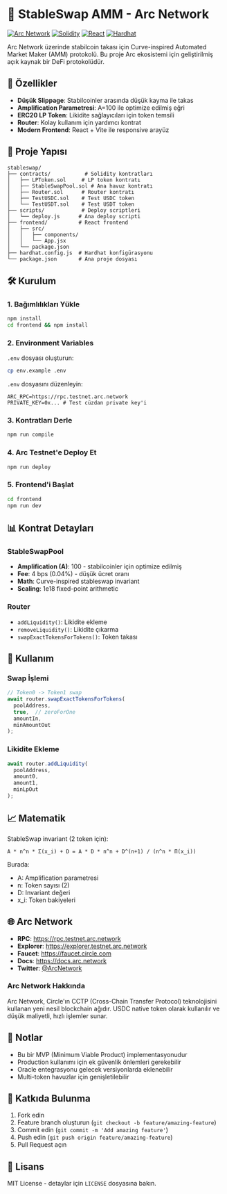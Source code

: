 # 🔄 StableSwap AMM - Arc Network

[![Arc Network](https://img.shields.io/badge/Arc-Network-blue)](https://arc.network)
[![Solidity](https://img.shields.io/badge/Solidity-0.8.20-blue)](https://soliditylang.org)
[![React](https://img.shields.io/badge/React-18.2.0-blue)](https://reactjs.org)
[![Hardhat](https://img.shields.io/badge/Hardhat-2.19.0-yellow)](https://hardhat.org)

Arc Network üzerinde stabilcoin takası için Curve-inspired Automated Market Maker (AMM) protokolü. Bu proje Arc ekosistemi için geliştirilmiş açık kaynak bir DeFi protokolüdür.

## 🚀 Özellikler

- **Düşük Slippage**: Stabilcoinler arasında düşük kayma ile takas
- **Amplification Parametresi**: A=100 ile optimize edilmiş eğri
- **ERC20 LP Token**: Likidite sağlayıcıları için token temsili
- **Router**: Kolay kullanım için yardımcı kontrat
- **Modern Frontend**: React + Vite ile responsive arayüz

## 📁 Proje Yapısı

```
stableswap/
├── contracts/           # Solidity kontratları
│   ├── LPToken.sol     # LP token kontratı
│   ├── StableSwapPool.sol # Ana havuz kontratı
│   ├── Router.sol      # Router kontratı
│   ├── TestUSDC.sol    # Test USDC token
│   └── TestUSDT.sol    # Test USDT token
├── scripts/            # Deploy scriptleri
│   └── deploy.js      # Ana deploy scripti
├── frontend/          # React frontend
│   ├── src/
│   │   ├── components/
│   │   └── App.jsx
│   └── package.json
├── hardhat.config.js  # Hardhat konfigürasyonu
└── package.json       # Ana proje dosyası
```

## 🛠️ Kurulum

### 1. Bağımlılıkları Yükle

```bash
npm install
cd frontend && npm install
```

### 2. Environment Variables

`.env` dosyası oluşturun:

```bash
cp env.example .env
```

`.env` dosyasını düzenleyin:

```env
ARC_RPC=https://rpc.testnet.arc.network
PRIVATE_KEY=0x... # Test cüzdan private key'i
```

### 3. Kontratları Derle

```bash
npm run compile
```

### 4. Arc Testnet'e Deploy Et

```bash
npm run deploy
```

### 5. Frontend'i Başlat

```bash
cd frontend
npm run dev
```

## 📊 Kontrat Detayları

### StableSwapPool

- **Amplification (A)**: 100 - stabilcoinler için optimize edilmiş
- **Fee**: 4 bps (0.04%) - düşük ücret oranı
- **Math**: Curve-inspired stableswap invariant
- **Scaling**: 1e18 fixed-point arithmetic

### Router

- `addLiquidity()`: Likidite ekleme
- `removeLiquidity()`: Likidite çıkarma  
- `swapExactTokensForTokens()`: Token takası

## 🔧 Kullanım

### Swap İşlemi

```javascript
// Token0 -> Token1 swap
await router.swapExactTokensForTokens(
  poolAddress,
  true,  // zeroForOne
  amountIn,
  minAmountOut
);
```

### Likidite Ekleme

```javascript
await router.addLiquidity(
  poolAddress,
  amount0,
  amount1,
  minLpOut
);
```

## 📈 Matematik

StableSwap invariant (2 token için):

```
A * n^n * Σ(x_i) + D = A * D * n^n + D^(n+1) / (n^n * Π(x_i))
```

Burada:
- A: Amplification parametresi
- n: Token sayısı (2)
- D: Invariant değeri
- x_i: Token bakiyeleri

## 🌐 Arc Network

- **RPC**: https://rpc.testnet.arc.network
- **Explorer**: https://explorer.testnet.arc.network
- **Faucet**: https://faucet.circle.com
- **Docs**: https://docs.arc.network
- **Twitter**: [@ArcNetwork](https://twitter.com/ArcNetwork)

### Arc Network Hakkında
Arc Network, Circle'ın CCTP (Cross-Chain Transfer Protocol) teknolojisini kullanan yeni nesil blockchain ağıdır. USDC native token olarak kullanılır ve düşük maliyetli, hızlı işlemler sunar.

## 📝 Notlar

- Bu bir MVP (Minimum Viable Product) implementasyonudur
- Production kullanımı için ek güvenlik önlemleri gerekebilir
- Oracle entegrasyonu gelecek versiyonlarda eklenebilir
- Multi-token havuzlar için genişletilebilir

## 🤝 Katkıda Bulunma

1. Fork edin
2. Feature branch oluşturun (`git checkout -b feature/amazing-feature`)
3. Commit edin (`git commit -m 'Add amazing feature'`)
4. Push edin (`git push origin feature/amazing-feature`)
5. Pull Request açın

## 📄 Lisans

MIT License - detaylar için `LICENSE` dosyasına bakın.
